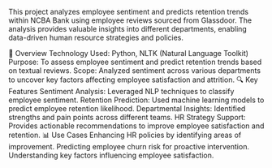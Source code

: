 This project analyzes employee sentiment and predicts retention trends within NCBA Bank using employee reviews sourced from Glassdoor. The analysis provides valuable insights into different departments, enabling data-driven human resource strategies and policies.

📌 Overview
Technology Used: Python, NLTK (Natural Language Toolkit)
Purpose: To assess employee sentiment and predict retention trends based on textual reviews.
Scope: Analyzed sentiment across various departments to uncover key factors affecting employee satisfaction and attrition.
🔍 Key Features
Sentiment Analysis: Leveraged NLP techniques to classify employee sentiment.
Retention Prediction: Used machine learning models to predict employee retention likelihood.
Departmental Insights: Identified strengths and pain points across different teams.
HR Strategy Support: Provides actionable recommendations to improve employee satisfaction and retention.
📊 Use Cases
Enhancing HR policies by identifying areas of improvement.
Predicting employee churn risk for proactive intervention.
Understanding key factors influencing employee satisfaction.

